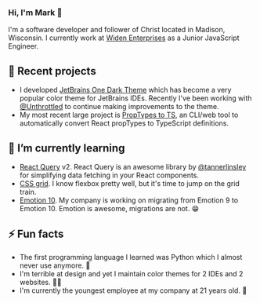 ### Hi, I'm Mark 👋

I'm a software developer and follower of Christ located in Madison, Wisconsin. I currently work at [Widen Enterprises](https://github.com/Widen) as a Junior JavaScript Engineer.

## 🔭 Recent projects

- I developed [JetBrains One Dark Theme](https://github.com/one-dark/jetbrains-one-dark-theme) which has become a very popular color theme for JetBrains IDEs. Recently I've been working with [@Unthrottled](http://github.com/Unthrottled) to continue making improvements to the theme.
- My most recent large project is [PropTypes to TS](https://github.com/mskelton/prop-types-to-ts), an CLI/web tool to automatically convert React propTypes to TypeScript definitions.

## 🌱 I’m currently learning

- [React Query](https://github.com/tannerlinsley/react-query) v2. React Query is an awesome library by [@tannerlinsley](http://github.com/tannerlinsley) for simplifying data fetching in your React components.
- [CSS grid](https://developer.mozilla.org/en-US/docs/Web/CSS/CSS_Grid_Layout). I know flexbox pretty well, but it's time to jump on the grid train.
- [Emotion 10](https://emotion.sh). My company is working on migrating from Emotion 9 to Emotion 10. Emotion is awesome, migrations are not. 😁

## ⚡ Fun facts

- The first programming language I learned was Python which I almost never use anymore. 🐍
- I'm terrible at design and yet I maintain color themes for 2 IDEs and 2 websites. 🤷‍♂️
- I'm currently the youngest employee at my company at 21 years old. 👶
